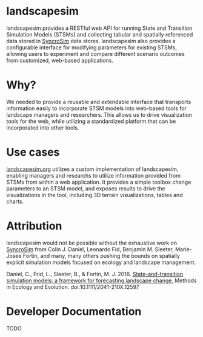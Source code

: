 # landscapesim
landscapesim provides a RESTful web API for running State and Transition Simulation Models (STSMs) and collecting tabular
and spatially referenced data stored in [SyncroSim](syncrosim.com) data stores. landscapesim also provides a configurable interface
for modifying parameters for existing STSMs, allowing users to experiment and compare different scenario outcomes from customized,
web-based applications.

# Why?
We needed to provide a reusable and extendable interface that transports information easily to incorporate STSM models into
 web-based tools for landscape managers and researchers. This allows us to drive visualization tools for the web, while utilizing
 a standardized platform that can be incorporated into other tools.

# Use cases
[landscapesim.org](http://landscapesim.org) utilizes a custom implementation of landscapesim, enabling managers and researchs to utilize 
 information provided from STSMs from within a web application. It provides a simple toolbox change parameters to an STSM model, and
 exposes results to drive the visualizations in the tool, including 3D terrain visualizations, tables and charts.

# Attribution
landscapesim would not be possible without the exhaustive work on [SyncroSim](syncrosim.com) from Colin J. Daniel, Leonardo Fid, Benjamin M. Sleeter, 
Marie-Josee Fortin, and many, many others pushing the bounds on spatially explicit simulation models focused on ecology and landscape management.

Daniel, C., Frid, L., Sleeter, B., & Fortin, M. J. 2016. [State-and-transition simulation models: a framework for 
forecasting landscape change.](http://dx.doi.org/10.1111/2041-210X.12597) Methods in Ecology and Evolution. doi:10.1111/2041-210X.12597

# Developer Documentation
TODO